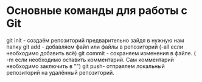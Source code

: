 # Основные команды для работы с Git
git init - создаём репозиторий предварительно зайдя в нужную нам папку
git add - добавляем файл или файлы в репозиторий (-all если необходимо добавить всё)
git commit - сохраняем изменения в файле. ( -m если необходимо оставить комментарий. Сам комментарий необходимо заключить в "")
git push- отпраялем локальный репозиторий на удалённый репозиторий.